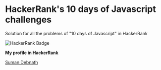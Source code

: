 # HackerRank's **10 days of Javascript** challenges

Solution for all the problems of "10 days of Javascript" in HackerRank

![HackerRank Badge](https://ik.imagekit.io/neeldebnath/10days-of-js_PmlM_o2YK.png)

**My profile in HackerRank**

[Suman Debnath](https://hackerrank.com/neeltantra)
